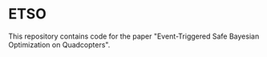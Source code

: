 # ETSO
This repository contains code for the paper "Event-Triggered Safe Bayesian Optimization on Quadcopters".
